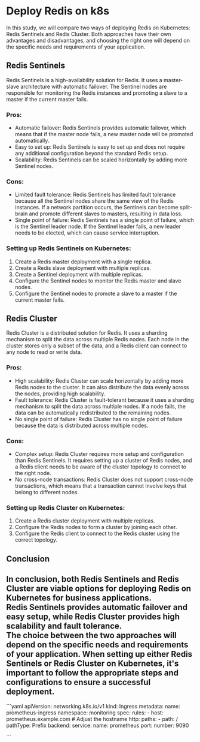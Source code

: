# Deploy Redis on k8s


In this study, we will compare two ways of deploying Redis on Kubernetes: Redis Sentinels and Redis Cluster. Both approaches have their own advantages and disadvantages, and choosing the right one will depend on the specific needs and requirements of your application.

## Redis Sentinels

Redis Sentinels is a high-availability solution for Redis. It uses a master-slave architecture with automatic failover. The Sentinel nodes are responsible for monitoring the Redis instances and promoting a slave to a master if the current master fails.

### Pros:

- Automatic failover: Redis Sentinels provides automatic failover, which means that if the master node fails, a new master node will be promoted automatically.
- Easy to set up: Redis Sentinels is easy to set up and does not require any additional configuration beyond the standard Redis setup.
- Scalability: Redis Sentinels can be scaled horizontally by adding more Sentinel nodes.

### Cons:

- Limited fault tolerance: Redis Sentinels has limited fault tolerance because all the Sentinel nodes share the same view of the Redis instances. If a network partition occurs, the Sentinels can become split-brain and promote different slaves to masters, resulting in data loss.
- Single point of failure: Redis Sentinels has a single point of failure, which is the Sentinel leader node. If the Sentinel leader fails, a new leader needs to be elected, which can cause service interruption.

### Setting up Redis Sentinels on Kubernetes:

1. Create a Redis master deployment with a single replica.  
2. Create a Redis slave deployment with multiple replicas.  
3. Create a Sentinel deployment with multiple replicas.  
4. Configure the Sentinel nodes to monitor the Redis master and slave nodes.  
5. Configure the Sentinel nodes to promote a slave to a master if the current master fails.  

## Redis Cluster

Redis Cluster is a distributed solution for Redis. It uses a sharding mechanism to split the data across multiple Redis nodes. Each node in the cluster stores only a subset of the data, and a Redis client can connect to any node to read or write data.

### Pros:

- High scalability: Redis Cluster can scale horizontally by adding more Redis nodes to the cluster. It can also distribute the data evenly across the nodes, providing high scalability.
- Fault tolerance: Redis Cluster is fault-tolerant because it uses a sharding mechanism to split the data across multiple nodes. If a node fails, the data can be automatically redistributed to the remaining nodes.
- No single point of failure: Redis Cluster has no single point of failure because the data is distributed across multiple nodes.

### Cons:

- Complex setup: Redis Cluster requires more setup and configuration than Redis Sentinels. It requires setting up a cluster of Redis nodes, and a Redis client needs to be aware of the cluster topology to connect to the right node.
- No cross-node transactions: Redis Cluster does not support cross-node transactions, which means that a transaction cannot involve keys that belong to different nodes.

### Setting up Redis Cluster on Kubernetes:

1. Create a Redis cluster deployment with multiple replicas.  
2. Configure the Redis nodes to form a cluster by joining each other.  
3. Configure the Redis client to connect to the Redis cluster using the correct topology.  

## Conclusion
In conclusion, both Redis Sentinels and Redis Cluster are viable options for deploying Redis on Kubernetes for business applications.  
Redis Sentinels provides automatic failover and easy setup, while Redis Cluster provides high scalability and fault tolerance.  
The choice between the two approaches will depend on the specific needs and requirements of your application. When setting up either Redis Sentinels or Redis Cluster on Kubernetes, it's important to follow the appropriate steps and configurations to ensure a successful deployment.
---

´´´yaml
apiVersion: networking.k8s.io/v1
kind: Ingress
metadata:
  name: prometheus-ingress
  namespace: monitoring
spec:
  rules:
    - host: prometheus.example.com  # Adjust the hostname
      http:
        paths:
          - path: /
            pathType: Prefix
            backend:
              service:
                name: prometheus
                port:
                  number: 9090

´´´
